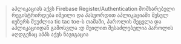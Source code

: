 > აპლიკაციას აქვს Firebase Register/Authentication
> მომხარებელი რეგისტრირდება იმეილი და პასვორდით
> აპლიკაციაში შესულ იუზერს შეუძლია tic tac toe-ს თამაში, პაროლის შეცვლა და აპლიკაციიდან გამოსვლა :დ
> მეილით შესაძლებელია პაროლის აღდგენაც
> აპპს აქვს ნავიგაცია
